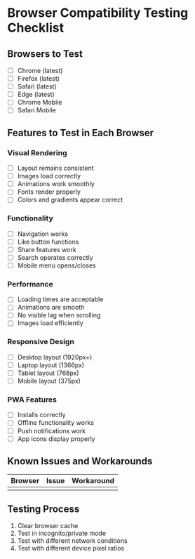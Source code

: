 # Browser Compatibility Testing Checklist

## Browsers to Test
- [ ] Chrome (latest)
- [ ] Firefox (latest)
- [ ] Safari (latest)
- [ ] Edge (latest)
- [ ] Chrome Mobile
- [ ] Safari Mobile

## Features to Test in Each Browser

### Visual Rendering
- [ ] Layout remains consistent
- [ ] Images load correctly
- [ ] Animations work smoothly
- [ ] Fonts render properly
- [ ] Colors and gradients appear correct

### Functionality
- [ ] Navigation works
- [ ] Like button functions
- [ ] Share features work
- [ ] Search operates correctly
- [ ] Mobile menu opens/closes

### Performance
- [ ] Loading times are acceptable
- [ ] Animations are smooth
- [ ] No visible lag when scrolling
- [ ] Images load efficiently

### Responsive Design
- [ ] Desktop layout (1920px+)
- [ ] Laptop layout (1366px)
- [ ] Tablet layout (768px)
- [ ] Mobile layout (375px)

### PWA Features
- [ ] Installs correctly
- [ ] Offline functionality works
- [ ] Push notifications work
- [ ] App icons display properly

## Known Issues and Workarounds
| Browser | Issue | Workaround |
|---------|--------|------------|
| | | |

## Testing Process
1. Clear browser cache
2. Test in incognito/private mode
3. Test with different network conditions
4. Test with different device pixel ratios